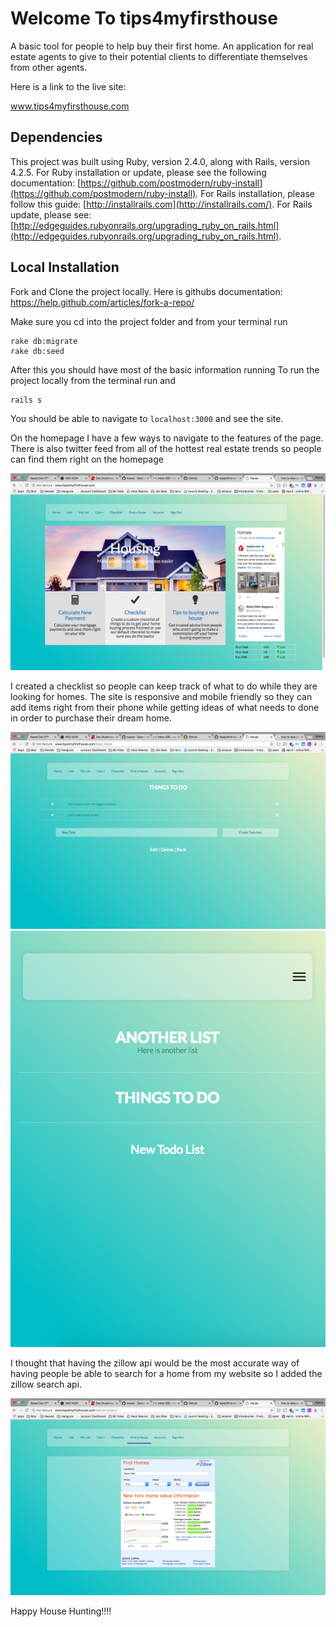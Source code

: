 # Welcome To tips4myfirsthouse

 A basic tool for people to help buy their first home. An application for
 real estate agents to give to their potential clients to differentiate
 themselves from other agents.

 Here is a link to the live site:

 www.tips4myfirsthouse.com

## Dependencies


This project was built using Ruby, version 2.4.0, along with Rails, version 4.2.5. For Ruby installation or update, please see the following documentation: [https://github.com/postmodern/ruby-install](https://github.com/postmodern/ruby-install). For Rails installation, please follow this guide: [http://installrails.com](http://installrails.com/). For Rails update, please see: [http://edgeguides.rubyonrails.org/upgrading_ruby_on_rails.html](http://edgeguides.rubyonrails.org/upgrading_ruby_on_rails.html).

## Local Installation

Fork and Clone the project locally.  Here is githubs documentation:
https://help.github.com/articles/fork-a-repo/

Make sure you cd into the project folder and from your terminal run
```
rake db:migrate
rake db:seed
```
After this you should have most of the basic information running
To run the project locally from the terminal run and
```
rails s
```
You should be able to navigate to `localhost:3000` and see the site.

On the homepage I have a few ways to navigate to the features of the page. There is also twitter feed from
all of the hottest real estate trends so people can find them right on the homepage

![alt text](https://raw.githubusercontent.com/nagano564/house/master/app/assets/images/homepage.png)

I created a checklist so people can keep track of what to do while they are looking for homes. The site is
responsive and mobile friendly so they can add items right from their phone while getting ideas of what needs to
done in order to purchase their dream home.

![alt text](https://raw.githubusercontent.com/nagano564/house/master/app/assets/images/checklist.png)
![alt text](https://raw.githubusercontent.com/nagano564/house/master/app/assets/images/mobile.png)

I thought that having the zillow api would be the most accurate way of having people be able to search for a
home from my website so I added the zillow search api.

![alt text](https://raw.githubusercontent.com/nagano564/house/master/app/assets/images/zillow.png)

Happy House Hunting!!!!
